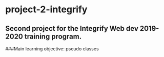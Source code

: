 # project-2-integrify
## Second project for the Integrify Web dev 2019-2020 training program.
###Main learning objective: pseudo classes
